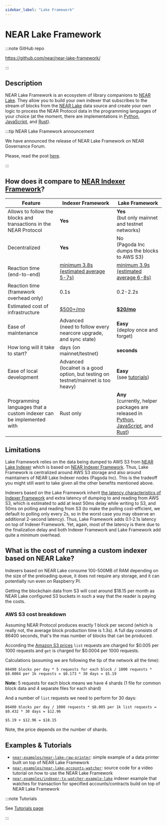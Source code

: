 ```yaml
---
sidebar_label: "Lake Framework"
---
```


# NEAR Lake Framework

:::note GitHub repo

https://github.com/near/near-lake-framework/

:::

## Description

NEAR Lake Framework is an ecosystem of library companions to [NEAR Lake](/tools/realtime#near-lake-indexer). They allow you to build your own indexer that subscribes to the stream of blocks from the [NEAR Lake](/tools/realtime#near-lake-indexer) data source and create your own logic to process the NEAR Protocol data in the programming languages of your choice (at the moment, there are implementations in [Python](http://pypi.org/project/near-lake-framework), [JavaScript](https://www.npmjs.com/package/near-lake-framework), and [Rust](https://crates.io/crates/near-lake-framework)).

:::tip NEAR Lake Framework announcement

We have announced the release of NEAR Lake Framework on NEAR Governance Forum.

Please, read the post [here](https://gov.near.org/t/announcement-near-lake-framework-brand-new-word-in-indexer-building-approach/17668).

:::


## How does it compare to [NEAR Indexer Framework](near-indexer-framework.md)?

| Feature                                                             | Indexer Framework                                                                            | Lake Framework                                                                                                                                                                                                                                   |
| ------------------------------------------------------------------- | -------------------------------------------------------------------------------------------- | ------------------------------------------------------------------------------------------------------------------------------------------------------------------------------------------------------------------------------------------------ |
| Allows to follow the blocks and transactions in the NEAR Protocol   | **Yes**                                                                                      | **Yes**<br />(but only mainnet and testnet networks)                                                                                                                                                                                       |
| Decentralized                                                       | **Yes**                                                                                      | No<br />(Pagoda Inc dumps the blocks to AWS S3)                                                                                                                                                                                            |
| Reaction time (end-to-end)                                          | [minimum 3.8s (estimated average 5-7s)](near-indexer-framework.md#limitations)               | [minimum 3.9s (estimated average 6-8s)](#limitations)                                                                                                                                                                                            |
| Reaction time (framework overhead only)                             | 0.1s                                                                                         | 0.2-2.2s                                                                                                                                                                                                                                         |
| Estimated cost of infrastructure                                    | [$500+/mo](https://near-nodes.io/rpc/hardware-rpc)                                           | [**$20/mo**](#what-is-the-cost-of-running-a-custom-indexer-based-on-near-lake)                                                                                                                                                                   |
| Ease of maintenance                                                 | Advanced<br />(need to follow every nearcore upgrade, and sync state)                  | **Easy**<br />(deploy once and forget)                                                                                                                                                                                                     |
| How long will it take to start?                                     | days (on mainnet/testnet)                                                                    | **seconds**                                                                                                                                                                                                                                      |
| Ease of local development                                           | Advanced<br />(localnet is a good option, but testing on testnet/mainnet is too heavy) | **Easy**<br />(see [tutorials](/build/data-infrastructure/lake-framework/near-lake-state-changes-indexer))                                                                                                                                 |
| Programming languages that a custom indexer can be implemented with | Rust only                                                                                    | **Any**<br />(currently, helper packages are released in [Python](http://pypi.org/project/near-lake-framework), [JavaScript](https://www.npmjs.com/package/near-lake-framework), and [Rust](https://crates.io/crates/near-lake-framework)) |


## Limitations

Lake Framework relies on the data being dumped to AWS S3 from [NEAR Lake Indexer](https://github.com/near/near-lake-indexer) which is based on [NEAR Indexer Framework](near-indexer-framework.md). Thus, Lake Framework is centralized around AWS S3 storage and also around maintainers of NEAR Lake Indexer nodes (Pagoda Inc). This is the tradeoff you might still want to take given all the other benefits mentioned above.

Indexers based on the Lake Framework inherit [the latency characteristics of Indexer Framework](near-indexer-framework.md#limitations) and extra latency of dumping to and reading from AWS S3, which is estimated to add at least 50ms delay while writing to S3, and 50ms on polling and reading from S3 (to make the polling cost-efficient, we default to polling only every 2s, so in the worst case you may observe an additional 2-second latency). Thus, Lake Framework adds 0.1-2.1s latency on top of Indexer Framework. Yet, again, most of the latency is there due to the finalization delay and both Indexer Framework and Lake Framework add quite a minimum overhead.

## What is the cost of running a custom indexer based on NEAR Lake?

Indexers based on NEAR Lake consume 100-500MB of RAM depending on the size of the preloading queue, it does not require any storage, and it can potentially run even on Raspberry PI.

Getting the blockchain data from S3 will cost around $18.15 per month as NEAR Lake configured S3 buckets in such a way that the reader is paying the costs.

### AWS S3 cost breakdown

Assuming NEAR Protocol produces exactly 1 block per second (which is really not, the average block production time is 1.3s). A full day consists of 86400 seconds, that's the max number of blocks that can be produced.

According the [Amazon S3 prices](https://aws.amazon.com/s3/pricing/?nc1=h_ls) `list` requests are charged for $0.005 per 1000 requests and `get` is charged for $0.0004 per 1000 requests.

Calculations (assuming we are following the tip of the network all the time):

```
86400 blocks per day * 5 requests for each block / 1000 requests * $0.0004 per 1k requests = $0.173 * 30 days = $5.19
```
**Note:** 5 requests for each block means we have 4 shards (1 file for common block data and 4 separate files for each shard)

And a number of `list` requests we need to perform for 30 days:

```
86400 blocks per day / 1000 requests * $0.005 per 1k list requests = $0.432 * 30 days = $12.96

$5.19 + $12.96 = $18.15
```

Note, the price depends on the number of shards.

## Examples & Tutorials

- [`near-examples/near-lake-raw-printer`](https://github.com/near-examples/near-lake-raw-printer): simple example of a data printer built on top of NEAR Lake Framework
- [`near-examples/near-lake-accounts-watcher`](https://github.com/near-examples/near-lake-accounts-watcher): source code for a video tutorial on how to use the NEAR Lake Framework
- [`near-examples/indexer-tx-watcher-example-lake`](https://github.com/near-examples/indexer-tx-watcher-example-lake) indexer example that watches for transaction for specified accounts/contracts build on top of NEAR Lake Framework

:::note Tutorials

See [Tutorials page](/build/data-infrastructure/lake-framework/near-lake-state-changes-indexer)

:::
